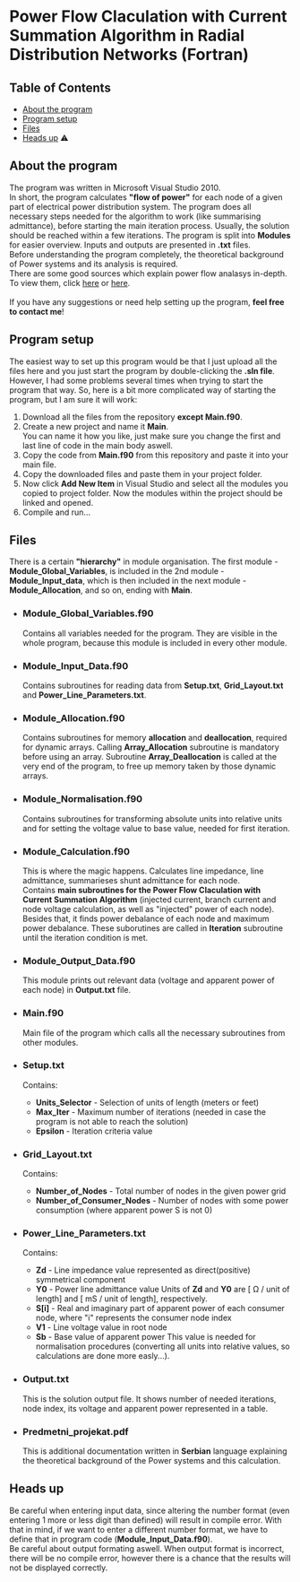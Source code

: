# Power Flow Claculation with Current Summation Algorithm in Radial Distribution Networks (Fortran)

## Table of Contents
 * [About the program](#about-the-program)
 * [Program setup](#program-setup)
 * [Files](#files)
 * [Heads up](#heads-up) :warning:

## About the program
 The program was written in Microsoft Visual Studio 2010.\
In short, the program calculates **"flow of power"** for each node of a given part of electrical power distribution system. The program does all necessary steps needed for the algorithm to work (like summarising admittance), before starting the main iteration process. Usually, the solution should be reached within a few iterations. The program is split into **Modules** for easier overview. Inputs and outputs are presented in **.txt** files.
\
 Before understanding the program completely, the theoretical background of Power systems and its analysis is required.  
There are some good sources which explain power flow analasys in-depth. To view them, click [here](https://electrisim.com/load-flow-power-flow.html) or [here](https://www.intechopen.com/books/computational-models-in-engineering/power-flow-analysis).\
\
If you have any suggestions or need help setting up the program, **feel free to contact me**!
 
## Program setup
 The easiest way to set up this program would be that I just upload all the files here and you just start the program by double-clicking the **.sln file**.\
 However, I had some problems several times when trying to start the program that way. So, here is a bit more complicated way of starting the program, but I am sure it will work:
 1. Download all the files from the repository **except Main.f90**.
 2. Create a new project and name it **Main**.\
 You can name it how you like, just make sure you change the first and last line of code in the main body aswell.
 3. Copy the code from **Main.f90** from this repository and paste it into your main file.
 4. Copy the downloaded files and paste them in your project folder.
 5. Now click **Add New Item** in Visual Studio and select all the modules you copied to project folder.
 Now the modules within the project should be linked and opened.
 6. Compile and run...
 
## Files
   There is a certain **"hierarchy"** in module organisation. The first module - **Module_Global_Variables**, is included in the 2nd module - **Module_Input_data**, which is then included in the next module - **Module_Allocation**, and so on, ending with **Main**.
  
 - ### Module_Global_Variables.f90
    Contains all variables needed for the program. They are visible in the whole program, because this module is included in every other module.
  
 - ### Module_Input_Data.f90
    Contains subroutines for reading data from **Setup.txt**, **Grid_Layout.txt** and **Power_Line_Parameters.txt**.
    
 - ### Module_Allocation.f90
    Contains subroutines for memory **allocation** and **deallocation**, required for dynamic arrays. Calling **Array_Allocation** subroutine is mandatory before using an array. Subroutine **Array_Deallocation** is called at the very end of the program, to free up memory taken by those dynamic arrays.
    
 - ### Module_Normalisation.f90
    Contains subroutines for transforming absolute units into relative units and for setting the voltage value to base value, needed for first iteration.
    
 - ### Module_Calculation.f90
    This is where the magic happens. Calculates line impedance, line admittance, summarieses shunt admittance for each node.\
    Contains **main subroutines for the Power Flow Claculation with Current Summation Algorithm** (injected current, branch current and node voltage calculation, as well as "injected" power of each node). Besides that, it finds power debalance of each node and maximum power debalance. These suborutines are called in **Iteration** subroutine until the iteration condition is met.
    
 - ### Module_Output_Data.f90
    This module prints out relevant data (voltage and apparent power of each node) in **Output.txt** file.

 - ### Main.f90
    Main file of the program which calls all the necessary subroutines from other modules.

 - ### Setup.txt
    Contains:
   - **Units_Selector** - Selection of units of length (meters or feet)
   - **Max_Iter** - Maximum number of iterations (needed in case the program is not able to reach the solution)
   - **Epsilon** - Iteration criteria value

 - ### Grid_Layout.txt
    Contains:
   - **Number_of_Nodes** - Total number of nodes in the given power grid
   - **Number_of_Consumer_Nodes** - Number of nodes with some power consumption (where apparent power S is not 0)

 - ### Power_Line_Parameters.txt
    Contains:
   - **Zd** - Line impedance value represented as direct(positive) symmetrical component
   - **Y0** - Power line admittance value
      Units of **Zd** and **Y0** are [ Ω / unit of length] and [ mS / unit of length], respectively.
   - **S[i]** - Real and imaginary part of apparent power of each consumer node, where "i" represents the consumer node index
   - **V1** - Line voltage value in root node
   - **Sb** - Base value of apparent power
      This value is needed for normalisation procedures (converting all units into relative values, so calculations are done more easly...).

 - ### Output.txt
    This is the solution output file. It shows number of needed iterations, node index, its voltage and apparent power represented in a table.
    
 - ### Predmetni_projekat.pdf
    This is additional documentation written in **Serbian** language explaining the theoretical background of the Power systems and this calculation.

## Heads up
 Be careful when entering input data, since altering the number format (even entering 1 more or less digit than defined) will result in compile error. With that in mind, if we want to enter a different number format, we have to define that in program code (**Module_Input_Data.f90**).\
Be careful about output formating aswell. When output format is incorrect, there will be no compile error, however there is a chance that the results will not be displayed correctly.
 
 
